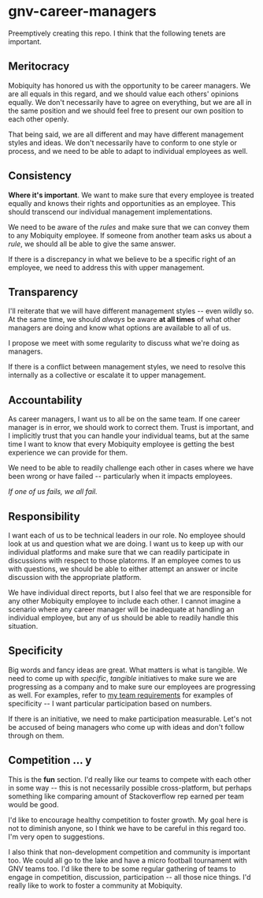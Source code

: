 # gnv-career-managers

Preemptively creating this repo. I think that the following tenets are important.

## Meritocracy

Mobiquity has honored us with the opportunity to be career managers. We are all equals in this regard, and we should value each others' opinions equally. We don't necessarily have to agree on everything, but we are all in the same position and we should feel free to present our own position to each other openly.

That being said, we are all different and may have different management styles and ideas. We don't necessarily have to conform to one style or process, and we need to be able to adapt to individual employees as well.

## Consistency

**Where it's important**. We want to make sure that every employee is treated equally and knows their rights and opportunities as an employee. This should transcend our individual management implementations.

We need to be aware of the *rules* and make sure that we can convey them to any Mobiquity employee. If someone from another team asks us about a *rule*, we should all be able to give the same answer.

If there is a discrepancy in what we believe to be a specific right of an employee, we need to address this with upper management.

## Transparency

I'll reiterate that we will have different management styles -- even wildly so. At the same time, we should *always* be aware **at all times** of what other managers are doing and know what options are available to all of us.

I propose we meet with some regularity to discuss what we're doing as managers.

If there is a conflict between management styles, we need to resolve this internally as a collective or escalate it to upper management.

## Accountability

As career managers, I want us to all be on the same team. If one career manager is in error, we should work to correct them. Trust is important, and I implicitly trust that you can handle your individual teams, but at the same time I want to know that every Mobiquity employee is getting the best experience we can provide for them.

We need to be able to readily challenge each other in cases where we have been wrong or have failed -- particularly when it impacts employees.

*If one of us fails, we all fail.*

## Responsibility

I want each of us to be technical leaders in our role. No employee should look at us and question what we are doing. I want us to keep up with our individual platforms and make sure that we can readily participate in discussions with respect to those platorms. If an employee comes to us with questions, we should be able to either attempt an answer or incite discussion with the appropriate platform.

We have individual direct reports, but I also feel that we are responsible for any other Mobiquity employee to include each other. I cannot imagine a scenario where any career manager will be inadequate at handling an individual employee, but any of us should be able to readily handle this situation.

## Specificity

Big words and fancy ideas are great. What matters is what is tangible. We need to come up with *specific*, *tangible* initiatives to make sure we are progressing as a company and to make sure our employees are progressing as well. For examples, refer to [my team requirements](https://github.com/Team-Crites/welcome/blob/master/README.md#requirements) for examples of specificity -- I want particular participation based on numbers.

If there is an initiative, we need to make participation measurable. Let's not be accused of being managers who come up with ideas and don't follow through on them.

## Competition ... y

This is the **fun** section. I'd really like our teams to compete with each other in some way -- this is not necessarily possible cross-platform, but perhaps something like comparing amount of Stackoverflow rep earned per team would be good.

I'd like to encourage healthy competition to foster growth. My goal here is not to diminish anyone, so I think we have to be careful in this regard too. I'm very open to suggestions.

I also think that non-development competition and community is important too. We could all go to the lake and have a micro football tournament with GNV teams too. I'd like there to be some regular gathering of teams to engage in competition, discussion, participation -- all those nice things. I'd really like to work to foster a community at Mobiquity.
